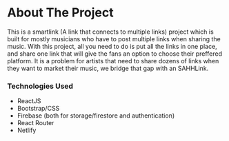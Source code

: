 # About The Project

This is a smartlink (A link that connects to multiple links) project which is built for mostly musicians who have to post multiple links when sharing the music. With this project, all you need to do is put all the links in one place, and share one link that will give the fans an option to choose their preffered platform. It is a problem for artists that need to share dozens of links when they want to market their music, we bridge that gap with an SAHHLink.

### Technologies Used

- ReactJS
- Bootstrap/CSS
- Firebase (both for storage/firestore and authentication)
- React Router
- Netlify
